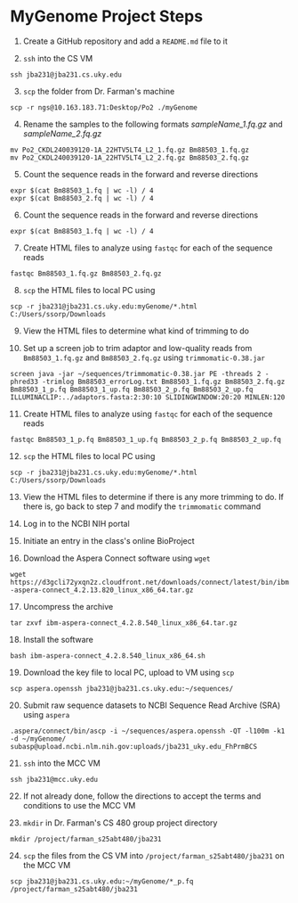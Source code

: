 # MyGenome Project Steps

1. Create a GitHub repository and add a `README.md` file to it

2. `ssh` into the CS VM

```ssh jba231@jba231.cs.uky.edu```

3. `scp` the folder from Dr. Farman's machine

```scp -r ngs@10.163.183.71:Desktop/Po2 ./myGenome```

4. Rename the samples to the following formats _sampleName_1.fq.gz_ and _sampleName_2.fq.gz_

```
mv Po2_CKDL240039120-1A_22HTV5LT4_L2_1.fq.gz Bm88503_1.fq.gz
mv Po2_CKDL240039120-1A_22HTV5LT4_L2_2.fq.gz Bm88503_2.fq.gz
```

5. Count the sequence reads in the forward and reverse directions

```
expr $(cat Bm88503_1.fq | wc -l) / 4
expr $(cat Bm88503_2.fq | wc -l) / 4
```

6. Count the sequence reads in the forward and reverse directions

```expr $(cat Bm88503_1.fq | wc -l) / 4```

7. Create HTML files to analyze using `fastqc` for each of the sequence reads

```fastqc Bm88503_1.fq.gz Bm88503_2.fq.gz```

8. `scp` the HTML files to local PC using

```scp -r jba231@jba231.cs.uky.edu:myGenome/*.html C:/Users/ssorp/Downloads```

9. View the HTML files to determine what kind of trimming to do

10. Set up a screen job to trim adaptor and low-quality reads from `Bm88503_1.fq.gz` and `Bm88503_2.fq.gz` using `trimmomatic-0.38.jar`

```screen java -jar ~/sequences/trimmomatic-0.38.jar PE -threads 2 -phred33 -trimlog Bm88503_errorLog.txt Bm88503_1.fq.gz Bm88503_2.fq.gz Bm88503_1_p.fq Bm88503_1_up.fq Bm88503_2_p.fq Bm88503_2_up.fq ILLUMINACLIP:../adaptors.fasta:2:30:10 SLIDINGWINDOW:20:20 MINLEN:120```

11. Create HTML files to analyze using `fastqc` for each of the sequence reads

```fastqc Bm88503_1_p.fq Bm88503_1_up.fq Bm88503_2_p.fq Bm88503_2_up.fq```

12. `scp` the HTML files to local PC using

```scp -r jba231@jba231.cs.uky.edu:myGenome/*.html C:/Users/ssorp/Downloads```

13. View the HTML files to determine if there is any more trimming to do. If there is, go back to step 7 and modify the `trimmomatic` command

14. Log in to the NCBI NIH portal

15. Initiate an entry in the class's online BioProject

16. Download the Aspera Connect software using `wget`

```wget https://d3gcli72yxqn2z.cloudfront.net/downloads/connect/latest/bin/ibm-aspera-connect_4.2.13.820_linux_x86_64.tar.gz```

17. Uncompress the archive

```tar zxvf ibm-aspera-connect_4.2.8.540_linux_x86_64.tar.gz```

18. Install the software

```bash ibm-aspera-connect_4.2.8.540_linux_x86_64.sh```

19. Download the key file to local PC, upload to VM using `scp`

```scp aspera.openssh jba231@jba231.cs.uky.edu:~/sequences/```

20. Submit raw sequence datasets to NCBI Sequence Read Archive (SRA) using `aspera`

```.aspera/connect/bin/ascp -i ~/sequences/aspera.openssh -QT -l100m -k1 -d ~/myGenome/ subasp@upload.ncbi.nlm.nih.gov:uploads/jba231_uky.edu_FhPrmBCS```

21. `ssh` into the MCC VM

```ssh jba231@mcc.uky.edu```

22. If not already done, follow the directions to accept the terms and conditions to use the MCC VM

23. `mkdir` in Dr. Farman's CS 480 group project directory

```mkdir /project/farman_s25abt480/jba231```

24. `scp` the files from the CS VM into `/project/farman_s25abt480/jba231` on the MCC VM

```scp jba231@jba231.cs.uky.edu:~/myGenome/*_p.fq /project/farman_s25abt480/jba231```
